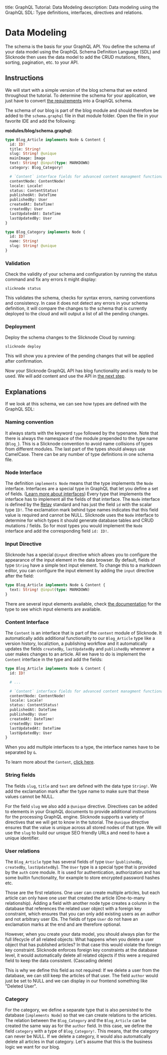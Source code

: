 title: GraphQL Tutorial: Data Modeling
description: Data modeling using the GraphQL SDL: Type definitions, interfaces, directives and relations.

# Data Modeling

The schema is the basis for your GraphQL API. You define the schema of your data
model using the GraphQL Schema Definition Language (SDL) and Slicknode then uses the data
model to add the CRUD mutations, filters, sorting, pagination, etc. to your API.

## Instructions

We will start with a simple version of the blog schema that we extend throughout the tutorial.
To determine the schema for your application, we just have to convert [the requirements](./description.md)
into a GraphQL schema.

The schema of our blog is part of the blog module and should therefore be added
to the `schema.graphql` file in that module folder. Open the file in your favorite
IDE and add the following:

**modules/blog/schema.graphql:**

```graphql
type Blog_Article implements Node & Content {
  id: ID!
  title: String!
  slug: String! @unique
  mainImage: Image
  text: String! @input(type: MARKDOWN)
  category: Blog_Category!

  # `Content` interface fields for advanced content managment functionality
  contentNode: ContentNode!
  locale: Locale!
  status: ContentStatus!
  publishedAt: DateTime
  publishedBy: User
  createdAt: DateTime!
  createdBy: User
  lastUpdatedAt: DateTime
  lastUpdatedBy: User
}

type Blog_Category implements Node {
  id: ID!
  name: String!
  slug: String! @unique
}
```

### Validation

Check the validity of your schema and configuration by running the status command and fix any errors it might display:

    slicknode status

This validates the schema, checks for syntax errors, naming conventions and consistency. In case it does not detect
any errors in your schema definition, it will compare the changes to the schema that is currently deployed
to the cloud and will output a list of all the pending changes.

### Deployment

Deploy the schema changes to the Slicknode Cloud by running:

    slicknode deploy

This will show you a preview of the pending changes that will be applied after confirmation.

Now your Slicknode GraphQL API has blog functionality and is ready to be used. We will add content and use the API in [the next step](./graphql-api.md).

## Explanations

If we look at this schema, we can see how types are defined with the GraphQL SDL:

### Naming convention

It always starts with the keyword `type` followed by the typename. Note that there is always the
namespace of the module prepended to the type name (`Blog_`). This is a Slicknode convention to avoid
name collisions of types from different modules. The last part of the types should always use CamelCase.
There can be any number of type definitions in one schema file.

### Node Interface

The definition `implements Node` means that the type implements the `Node` interface. Interfaces
are a special type in GraphQL that let you define a set of fields.
([Learn more about interfaces](../data-modeling/interfaces))
Every type that implements the
interface has to implement all the fields of that interface. The `Node` interface
is defined by the [Relay](https://facebook.github.io/relay/) standard and has just the field `id` with
the scalar type `ID!`. The exclamation mark behind type names indicates that this field
value is required and cannot be NULL. Slicknode uses the `Node` interface to determine
for which types it should generate database tables and CRUD mutations / fields. So for most types
you would implement the `Node` interface and add the corresponding field `id: ID!`.

### Input Directive

Slicknode has a special `@input` directive which allows you to configure the appearance of the
input element in the data browser. By default, fields of type `String` have a simple text
input element. To change this to a markdown editor, you can configure the input element
by adding the `input` directive after the field:

```graphql
type Blog_Article implements Node & Content {
  text: String! @input(type: MARKDOWN)
}
```

There are several input elements available, check [the documentation](../data-modeling/scalar-types/#string) for the type
to see which input elements are available.

### Content Interface

The `Content` is an interface that is part of the `content` module of Slicknode.
It automatically adds additional functionality to our `Blog_Article` type like a version history, localiztion, a publishing workflow and it automatically updates the fields `createdBy`, `lastUpdatedBy` and `publishedBy` whenever a user makes changes to an article. All we have to do is implement the `Content` interface in the type and add the fields:

```graphql
type Blog_Article implements Node & Content {
  id: ID!

  # ...

  # `Content` interface fields for advanced content managment functionality
  contentNode: ContentNode!
  locale: Locale!
  status: ContentStatus!
  publishedAt: DateTime
  publishedBy: User
  createdAt: DateTime!
  createdBy: User
  lastUpdatedAt: DateTime
  lastUpdatedBy: User
}
```

When you add multiple interfaces to a type, the interface names have to be separated by `&`.

To learn more about the `Content`, [click here](../data-modeling/interfaces/content.md).

### String fields

The fields `slug`, `title` and `text` are defined with the data type `String!`. We add the exclamation
mark after the type name to make sure that these values cannot be NULL.

For the field `slug` we also add a `@unique` directive. Directives can be added to elements in your
GraphQL documents to provide additional instructions for the processing GraphQL engine. Slicknode
supports a variety of directives that we will get to know in the tutorial. The `@unique` directive
ensures that the value is unique across all stored nodes of that type.
We will use the `slug` to build our unique SEO friendly URLs and need to have a unique identifier.

### User relations

The `Blog_Article` type has several fields of type `User` (`publishedBy`, `createdBy`, `lastUpdatedBy`). The `User` type is a special type that is provided by the `auth` core module. It is used for authentication, authorization and has some builtin functionality, for example to store encrypted password hashes etc.

Those are the first relations. One user can create multiple articles, but each article can only have
one user that created the article (One-to-many relationship). Adding a field with another node type creates a column
in the database that references the related user object with a foreign key constraint, which ensures
that you can only add existing users as an author and not arbitrary user IDs.
The fields of type `User` do not have an exclamation marks at the end and are therefore optional.

However, when you create your data model, you should always plan for the full lifecycle of all related
objects: What happens when you delete a user object that has published articles? In that case this would
violate the foreign key constraint. Slicknode enforces foreign key constraints at the database level, it
would automatically delete all related objects if this were a required field to keep the data
consistent. (Cascading delete)

This is why we define this field as not required: If we delete a user from the database, we can still keep
the articles of that user. The field `author` would just be set to NULL and we can display in our frontend
something like "Deleted User".

### Category

For the category, we define a separate type that is also persisted to the database (`implements Node`)
so that we can create relations to the articles. The relation between the `Blog_Category` and
the `Blog_Article` can be created the same way as for the `author` field. In this case, we define
the field `category` with a type of `Blog_Category!`. This means, that the category can never be NULL.
If we delete a category, it would also automatically delete all articles in that category. Let's assume
that this is the business logic we want for our blog.
